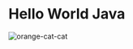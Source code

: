 # Hello World Java

![orange-cat-cat](https://tenor.com/ru/view/maxwell-spin-meme-cat-smile-gif-17937593572174984660)
